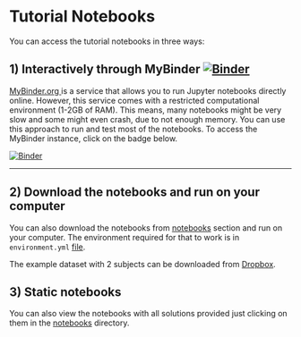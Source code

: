 # Tutorial Notebooks

You can access the tutorial notebooks in three ways:

## 1) Interactively through MyBinder [![Binder](https://mybinder.org/badge_logo.svg)](https://hub.ovh2.mybinder.org/user/dcdace-fmri_training-mpwtaxsq/tree/notebooks)

[MyBinder.org ](https://mybinder.org)  is a service that allows you to run Jupyter notebooks directly online. However, this service comes with a restricted computational environment (1-2GB of RAM). This means, many notebooks might be very slow and some might even crash, due to not enough memory. You can use this approach to run and test most of the notebooks. To access the MyBinder instance, click on the badge below.

[![Binder](https://mybinder.org/badge_logo.svg)](https://hub.ovh2.mybinder.org/user/dcdace-fmri_training-mpwtaxsq/tree/notebooks)

___
## 2) Download the notebooks and run on your computer
You can also download the notebooks from [notebooks](notebooks) section and run on your computer. The environment required for that to work is in `environment.yml` [file](environment.yml). 

The example dataset with 2 subjects can be downloaded from [Dropbox](https://dl.dropboxusercontent.com/s/q030cu844joczm6/FaceRecognition.zip).

## 3) Static notebooks
You can also view the notebooks with all solutions provided just clicking on them in the [notebooks](notebooks) directory.
